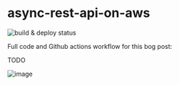 # async-rest-api-on-aws

![build & deploy status](https://github.com/ziedbentahar/async-rest-api-on-aws/actions/workflows/main-pipeline.yml/badge.svg)

Full code and Github actions workflow for this bog post:

TODO

![image](https://user-images.githubusercontent.com/6813975/232885387-7cc8efed-c141-4fb5-84b1-99068f379f3e.png)
